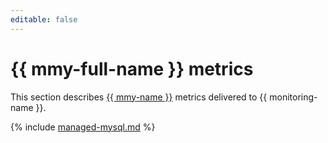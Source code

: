 ```yaml
---
editable: false
---
```


# {{ mmy-full-name }} metrics

This section describes [{{ mmy-name }}](../../managed-mysql/) metrics delivered to {{ monitoring-name }}.

{% include [managed-mysql.md](../../_includes/monitoring/metrics-ref/managed-mysql.md) %}